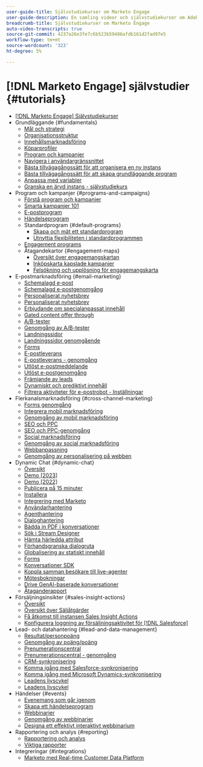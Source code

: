 ```yaml
---
user-guide-title: Självstudiekurser om Marketo Engage
user-guide-description: En samling videor och självstudiekurser om Adobe Marketo Engage.
breadcrumb-title: Självstudiekurser om Marketo Engage
auto-video-transcripts: true
source-git-commit: 4237a26e3fe7c6b523b59486afdb161d2fad97e5
workflow-type: tm+mt
source-wordcount: '323'
ht-degree: 5%

---
```



# [!DNL Marketo Engage] självstudier {#tutorials}

+ [[!DNL Marketo Engage] Självstudiekurser](/help/_marketo-main/overview.md)
+ Grundläggande {#fundamentals}
   + [Mål och strategi](/help/fundamentals/goals-and-strategy-learn.md)
   + [Organisationsstruktur](/help/fundamentals/organizational-structure-learn.md)
   + [Innehållsmarknadsföring](/help/fundamentals/content-marketing-learn.md)
   + [Köparprofiler](/help/fundamentals/buyer-personas-learn.md)
   + [Program och kampanjer](/help/fundamentals/programs-and-campaigns.md)
   + [Navigera i användargränssnittet](/help/fundamentals/ui-navigation.md)
   + [Bästa tillvägagångssätt för att organisera en ny instans](/help/fundamentals/best-practices-to-organize-a-new-instance.md)
   + [Bästa tillvägagångssätt för att skapa grundläggande program](/help/fundamentals/best-practices-for-creating-foundational-programs.md)
   + [Anpassa med variabler](/help/personalization/personalize-with-tokens.md)
   + [Granska en ärvd instans - självstudiekurs](https://experienceleague.adobe.com/docs/marketo-learn/auditing-an-inherited-instance/overview.html)
+ Program och kampanjer {#programs-and-campaigns}
   + [Förstå program och kampanjer](/help/programs/understanding-programs-and-campaigns.md)
   + [Smarta kampanjer 101](/help/campaigns/smart-campaigns-101.md)
   + [E-postprogram](/help/programs/email-programs.md)
   + [Händelseprogram](/help/programs/event-programs.md)
   + Standardprogram {#default-programs}
      + [Skapa och mät ett standardprogram](/help/programs/create-and-measure-default-programs.md)
      + [Utnyttja flexibiliteten i standardprogrammen](/help/programs/leverage-the-flexibility-of-default-programs.md)
   + [Engagement programs](/help/programs/engagement-programs.md)
   + Åtagandekartor {#engagement-maps}
      + [Översikt över engagemangskartan](/help/engagement-maps/engagement-map-overview.md)
      + [Inköpskarta kapslade kampanjer](/help/engagement-maps/engagement-map-nested-campaign.md)
      + [Felsökning och upplösning för engagemangskarta](/help/engagement-maps/engagement-map-error-detection-and-resolution.md)
+ E-postmarknadsföring {#email-marketing}
   + [Schemalagd e-post](/help/email-marketing/scheduled-email-learn.md)
   + [Schemalagd e-postgenomgång](/help/email-marketing/scheduled-email-watch.md)
   + [Personaliserat nyhetsbrev](/help/email-marketing/personalized-newsletter-learn.md)
   + [Personaliserat nyhetsbrev](/help/email-marketing/personalized-newsletter-watch.md)
   + [Erbjudande om specialanpassat innehåll](/help/email-marketing/gated-content-offer-learn.md)
   + [Gated content offer through](/help/email-marketing/gated-content-offer-watch.md)
   + [A/B-tester](/help/email-marketing/ab-testing-learn.md)
   + [Genomgång av A/B-tester](/help/email-marketing/ab-testing-watch.md)
   + [Landningssidor](/help/email-marketing/landing-pages-learn.md)
   + [Landningssidor genomgående](/help/email-marketing/landing-pages-watch.md)
   + [Forms](/help/email-marketing/forms-learn.md)
   + [E-postleverans](/help/email-marketing/email-deliverability-learn.md)
   + [E-postleverans - genomgång](/help/email-marketing/email-deliverability-watch.md)
   + [Utlöst e-postmeddelande](/help/email-marketing/triggered-email-learn.md)
   + [Utlöst e-postgenomgång](/help/email-marketing/triggered-email-watch.md)
   + [Främjande av leads](/help/email-marketing/lead-nuturing-learn.md)
   + [Dynamiskt och prediktivt innehåll](/help/email-marketing/dynamic-and-predictive-content-learn.md)
   + [Filtrera aktiviteter för e-postrobot - Inställningar](/help/filtering-email-bot-activities/setup.md)
+ Flerkanalsmarknadsföring {#cross-channel-marketing}
   + [Forms genomgång](/help/email-marketing/forms-watch.md)
   + [Integrera mobil marknadsföring](/help/cross-channel-marketing/mobile-marketing-learn.md)
   + [Genomgång av mobil marknadsföring](/help/cross-channel-marketing/mobile-marketing-watch.md)
   + [SEO och PPC](/help/cross-channel-marketing/seo-and-ppc-learn.md)
   + [SEO och PPC-genomgång](/help/cross-channel-marketing/seo-and-ppc-watch.md)
   + [Social marknadsföring](/help/cross-channel-marketing/social-marketing-learn.md)
   + [Genomgång av social marknadsföring](/help/cross-channel-marketing/social-marketing-watch.md)
   + [Webbanpassning](/help/cross-channel-marketing/web-personalization-learn.md)
   + [Genomgång av personalisering på webben](/help/cross-channel-marketing/web-personalization-watch.md)
+ Dynamic Chat {#dynamic-chat}
   + [Översikt](/help/dynamic-chat/dynamic-chat-overview.md)
   + [Demo [2023]](/help/dynamic-chat/product-tour.md)
   + [Demo [2022]](/help/dynamic-chat/product-tour-2022.md)
   + [Publicera på 15 minuter](/help/dynamic-chat/go-live-in-15-minutes.md)
   + [Installera](/help/dynamic-chat/setup.md)
   + [Integrering med Marketo](/help/dynamic-chat/marketo-integration.md)
   + [Användarhantering](/help/dynamic-chat/user-management.md)
   + [Agenthantering](/help/dynamic-chat/agent-management.md)
   + [Dialoghantering](/help/dynamic-chat/dialogue-management.md)
   + [Bädda in PDF i konversationer](/help/dynamic-chat/document-cloud-integration.md)
   + [Sök i Stream Designer](/help/dynamic-chat/search-in-stream-designer.md)
   + [Hämta härledda attribut](/help/dynamic-chat/capture-inferred-attributes.md)
   + [Förhandsgranska dialogruta](/help/dynamic-chat/dialogue-preview.md)
   + [Globalisering av statiskt innehåll](/help/dynamic-chat/globalization-of-static-content.md)
   + [Forms](/help/dynamic-chat/conversational-forms.md)
   + [Konversationer SDK](/help/dynamic-chat/conversations-sdk.md)
   + [Koppla samman besökare till live-agenter](/help/dynamic-chat/connect-visitors-to-live-agents.md)
   + [Mötesbokningar](/help/dynamic-chat/meeting-booking.md)
   + [Drive GenAI-baserade konversationer](/help/dynamic-chat/gen-ai-features.md)
   + [Åtaganderapport](/help/dynamic-chat/engagement-report.md)
+ Försäljningsinsikter {#sales-insight-actions}
   + [Översikt](/help/sales-insight-actions/overview.md)
   + [Översikt över Säljåtgärder](/help/sales-insight-actions/sales-insight-actions-overview.md)
   + [Få åtkomst till instansen Sales Insight Actions](/help/sales-insight-actions/accessing-your-sales-insight-actions-instance.md)
   + [Konfigurera loggning av försäljningsaktivitet för [!DNL Salesforce]](/help/sales-insight-actions/configure-sales-activity-logging-to-salesforce.md)
+ Lead- och datahantering {#lead-and-data-management}
   + [Resultat/personpoäng](/help/lead-and-data-management/lead-scoring-learn.md)
   + [Genomgång av poäng/poäng](/help/lead-and-data-management/lead-scoring-watch.md)
   + [Prenumerationscentral](/help/lead-and-data-management/subscription-center-learn.md)
   + [Prenumerationscentral - genomgång](/help/lead-and-data-management/subscription-center-watch.md)
   + [CRM-synkronisering](/help/lead-and-data-management/crm-sync-learn.md)
   + [Komma igång med Salesforce-synkronisering](/help/integrations/salesforce-sync-setup.md)
   + [Komma igång med Microsoft Dynamics-synkronisering](/help/integrations/microsoft-dynamics-sync-setup.md)
   + [Leadens livscykel](/help/lead-and-data-management/lead-lifecycle-learn.md)
   + [Leadens livscykel](/help/lead-and-data-management/lead-lifecycle-watch.md)
+ Händelser {#events}
   + [Evenemang som går igenom](/help/events/events-watch.md)
   + [Skapa ett händelseprogram](/help/events/events-learn.md)
   + [Webbinarier](/help/events/webinar-learn.md)
   + [Genomgång av webbinarier](/help/events/webinar-watch.md)
   + [Designa ett effektivt interaktivt webbinarium](/help/events/design-an-effective-interactive-webinar.md)
+ Rapportering och analys {#reporting}
   + [Rapportering och analys](/help/reporting/reporting-and-analytics.md)
   + [Viktiga rapporter](/help/reporting/key-reports.md)
+ Integreringar {#integrations}
   + [Marketo med Real-time Customer Data Platform](https://experienceleague.adobe.com/docs/platform-learn/tutorials/sources/ingest-data-from-marketo.html)
